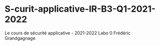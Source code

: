 # S-curit-applicative-IR-B3-Q1-2021-2022
Le cours de sécurité applicative  - 2021-2022
Labo 0
Frédéric Grandgagnage
